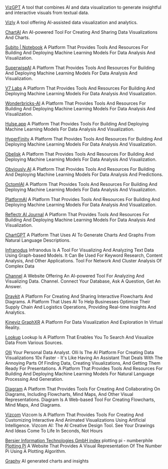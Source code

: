 
[VizGPT](https://www.vizgpt.ai/)
A tool that combines AI and data visualization to generate insightful and interactive visuals from textual data.

[Vizly](https://www.vizly.fyi/)
A tool offering AI-assisted data visualization and analytics.

[ChartAI](https://chartai.io/)
An AI-powered Tool For Creating And Sharing Data Visualizations And Charts.

[Subito | Notebook](https://www.subito.so/f4ea9e418ad8ff20)
A Platform That Provides Tools And Resources For Building And Deploying Machine Learning Models For Data Analysis And Visualization.

[SuperwiseAI](https://superwise.ai/)
A Platform That Provides Tools And Resources For Building And Deploying Machine Learning Models For Data Analysis And Visualization.

[V7 Labs](https://www.v7labs.com/get-started)
A Platform That Provides Tools And Resources For Building And Deploying Machine Learning Models For Data Analysis And Visualization.

[Wonderbricks-AI](https://ai.wonderbricks.com/)
A Platform That Provides Tools And Resources For Building And Deploying Machine Learning Models For Data Analysis And Visualization.

[Hulse.app](https://hulse.app/)
A Platform That Provides Tools For Building And Deploying Machine Learning Models For Data Analysis And Visualization.

[HyperFinity](https://hyperfinity.ai/)
A Platform That Provides Tools And Resources For Building And Deploying Machine Learning Models For Data Analysis And Visualization.

[Obelisk](https://obelisk.ooo/)
A Platform That Provides Tools And Resources For Building And Deploying Machine Learning Models For Data Analysis And Visualization.

[Obviously AI](https://www.obviously.ai/)
A Platform That Provides Tools And Resources For Building And Deploying Machine Learning Models For Data Analysis And Predictions.

[OctomlAI](https://octoml.ai/)
A Platform That Provides Tools And Resources For Building And Deploying Machine Learning Models For Data Analysis And Visualization.

[PlatformAI](https://www.platform.ai/)
A Platform That Provides Tools And Resources For Building And Deploying Machine Learning Models For Data Analysis And Visualization.

[Reflectr AI Journal](https://www.reflectr.ai/home)
A Platform That Provides Tools And Resources For Building And Deploying Machine Learning Models For Data Analysis And Visualization.

[ChartGPT](https://www.chartgpt.dev/)
A Platform That Uses AI To Generate Charts And Graphs From Natural Language Descriptions.

[Infranodus](https://infranodus.com/)
Infranodus Is A Tool For Visualizing And Analyzing Text Data Using Graph-based Models. It Can Be Used For Keyword Research, Content Analysis, And Other Applications.
Tool For Network And Cluster Analysis Of Complex Data

[Channel](https://www.usechannel.com/)
A Website Offering An AI-powered Tool For Analyzing And Visualizing Data.
Channel. Connect Your Database, Ask A Question, Get An Answer.

[Draykit](https://drayk.it/)
A Platform For Creating And Sharing Interactive Flowcharts And Diagrams.
A Platform That Uses AI To Help Businesses Optimize Their Supply Chain And Logistics Operations, Providing Real-time Insights And Analytics.

[Kineviz GraphXR](https://www.kineviz.com/)
A Platform For Data Visualization And Exploration In Virtual Reality.

[Lookup](https://app.uselookup.com/dashboard)
Lookup Is A Platform That Enables You To Search And Visualize Data From Various Sources.

[Olli](https://olli.ai/)
Your Personal Data Analyst. Olli Is The AI Platform For Creating Data Visualizations 10x Faster - It's Like Having An Assistant That Deals With The Annoying Parts Of Finding Data, Creating Visualizations, And Getting Them Ready For Presentations.
A Platform That Provides Tools And Resources For Building And Deploying Machine Learning Models For Natural Language Processing And Generation.

[Diagram](https://diagram.com/)
A Platform That Provides Tools For Creating And Collaborating On Diagrams, Including Flowcharts, Mind Maps, And Other Visual Representations.
Diagram Is A Web-based Tool For Creating Flowcharts, Mind Maps, And Diagrams.

[Vizcom](https://www.vizcom.ai/)
Vizcom Is A Platform That Provides Tools For Creating And Customizing Interactive And Animated Visualizations Using Artificial Intelligence.
Vizcom AI: The AI Creative Design Tool. See Your Drawings And Ideas Come To Life In Seconds, Not Hours

[Bersier Information Technologies GmbH index](https://www.bit.li/)
plotting pi - numberphile
[Plotting Pi](https://bit.li/plotpi)
A Website That Provides A Visual Representation Of The Number Pi Using A Plotting Algorithm.

[Graphy](https://graphy.app/)
AI generated charts and insights
